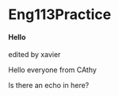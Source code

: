 # Eng113Practice
#### Hello



edited by xavier

Hello everyone from CAthy

Is there an echo in here?

